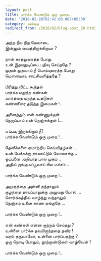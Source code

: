 ```yaml
---
layout: post
title: பார்க்க வேண்டும் ஒரு முறை.
date: '2010-02-28T02:42:00.007+05:30'
category: கவிதை
redirect_from: /2010/02/blog-post_28.html
---
```


அந்த நீல நிற மேலாடை<br />
இன்னும் வைத்திருக்கிறாயா ? <br />
<br />
நான் காதலுரைத்த போது<br />
உன் இதயதுடிப்பை பதிவு செய்ததே ? <br />
முதன் முதலாய் நீ பொய்யுரைத்த போது<br />
மௌனமாய் சாட்சியளித்ததே ? <br />
<br />
பிரித்து விட்ட கூந்தல்<br />
பார்க்க மறுத்த கண்கள் <br />
வார்த்தை மறந்த உதடுகள் <br />
கண்ணீரை தடுத்த இமைகள் !..<br />
<br />
அனைத்தும் என் கண்ணுக்குள்<br />
நெருப்பாய் என் நெஞ்சுக்குள் !...<br />
<br />
எப்படி இருக்கிறாய் நீ?<br />
பார்க்க வேண்டும் ஒரு முறை !..<br />
<br />
தேனீக்களை ஏமாற்றிய செவ்விதழ்கள் ..<br />
உன் பேச்சுக்கு தாலாட்டும் லோலாக்கு ..<br />
ஒப்பனை அறியாத பால் முகம் ..<br />
அதில் குங்குமப்பூவாய் சில மச்சம் ..<br />
<br />
பார்க்க வேண்டும் ஒரு முறை !..<br />
<br />
அமுதத்தை அள்ளி தந்தாலும்<br />
குழந்தை தாய்ப்பாலுக்கு அழுவது போல் ...<br />
சொர்க்கத்தில் வாழ்ந்து வந்தாலும்<br />
நெஞ்சம் உனை காண ஏங்குதே ...<br />
<br />
பார்க்க வேண்டும் ஒரு முறை !..<br />
<br />
என் கண்கள் என்ன குற்றம் செய்தது ?<br />
உன்னை பார்க்க தவமிருந்ததை தவிர !<br />
வரம் தருவாயோ, உன்னை பார்ப்பதற்கு ?<br />
ஒரு நொடி போதும், நூற்றாண்டுகள் வாழ்வேன் !<br />
<br />
பார்க்க வேண்டும் ஒரு முறை !..<br />
<br />